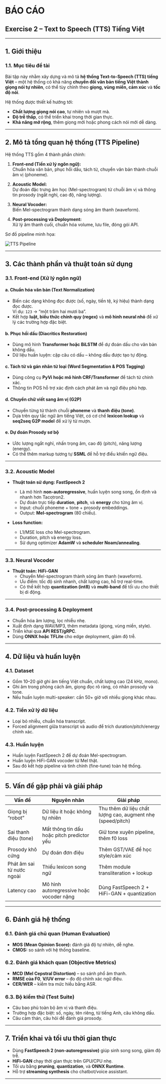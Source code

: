 # BÁO CÁO  
## Exercise 2 – Text to Speech (TTS) Tiếng Việt  

---

## 1. Giới thiệu

### 1.1. Mục tiêu đề tài
Bài tập này nhằm xây dựng và mô tả **hệ thống Text-to-Speech (TTS) tiếng Việt** – một hệ thống có khả năng **chuyển đổi văn bản tiếng Việt thành giọng nói tự nhiên**, có thể tùy chỉnh theo **giọng, vùng miền, cảm xúc** và **tốc độ nói**.

Hệ thống được thiết kế hướng tới:
- **Chất lượng giọng nói cao**, tự nhiên và mượt mà.
- **Độ trễ thấp**, có thể triển khai trong thời gian thực.
- **Khả năng mở rộng**, thêm giọng mới hoặc phong cách nói mới dễ dàng.

---

## 2. Mô tả tổng quan hệ thống (TTS Pipeline)

Hệ thống TTS gồm 4 thành phần chính:

1. **Front-end (Tiền xử lý ngôn ngữ):**  
   Chuẩn hóa văn bản, phục hồi dấu, tách từ, chuyển văn bản thành chuỗi âm vị (phoneme).

2. **Acoustic Model:**  
   Dự đoán đặc trưng âm học (Mel-spectrogram) từ chuỗi âm vị và thông tin prosody (ngắt nghỉ, cao độ, năng lượng).

3. **Neural Vocoder:**  
   Biến Mel-spectrogram thành dạng sóng âm thanh (waveform).

4. **Post-processing và Deployment:**  
   Xử lý âm thanh cuối, chuẩn hóa volume, lưu file, đóng gói API.

Sơ đồ pipeline minh họa:

![TTS Pipeline](pipeline.png)

---

## 3. Các thành phần và thuật toán sử dụng

### 3.1. Front-end (Xử lý ngôn ngữ)

#### a. Chuẩn hóa văn bản (Text Normalization)
- Biến các dạng không đọc được (số, ngày, tiền tệ, ký hiệu) thành dạng đọc được.  
  Ví dụ: `123` → “một trăm hai mươi ba”.
- Kết hợp **luật, biểu thức chính quy (regex)** và **mô hình neural nhỏ** để xử lý các trường hợp đặc biệt.

#### b. Phục hồi dấu (Diacritics Restoration)
- Dùng mô hình **Transformer hoặc BiLSTM** để dự đoán dấu cho văn bản không dấu.
- Dữ liệu huấn luyện: cặp câu có dấu – không dấu được tạo tự động.

#### c. Tách từ và gán nhãn từ loại (Word Segmentation & POS Tagging)
- Dùng công cụ **PyVi hoặc mô hình CRF/Transformer** để tách từ chính xác.
- Thông tin POS hỗ trợ xác định cách phát âm và ngữ điệu phù hợp.

#### d. Chuyển chữ viết sang âm vị (G2P)
- Chuyển từng từ thành chuỗi **phoneme** và **thanh điệu (tone)**.
- Dựa trên quy tắc ngữ âm tiếng Việt, có cơ chế **lexicon lookup** và **seq2seq G2P model** để xử lý từ mượn.

#### e. Dự đoán Prosody sơ bộ
- Ước lượng ngắt nghỉ, nhấn trọng âm, cao độ (pitch), năng lượng (energy).
- Có thể thêm markup tương tự **SSML** để hỗ trợ điều khiển ngữ điệu.

---

### 3.2. Acoustic Model

- **Thuật toán sử dụng:** **FastSpeech 2**
  - Là mô hình **non-autoregressive**, huấn luyện song song, ổn định và nhanh hơn Tacotron2.
  - Dự đoán trực tiếp **duration**, **pitch**, và **energy** cho từng âm vị.
  - Input: chuỗi phoneme + tone + prosody embeddings.  
  - Output: **Mel-spectrogram** (80 chiều).

- **Loss function:**  
  - L1/MSE loss cho Mel-spectrogram.  
  - Duration, pitch và energy loss.  
  - Sử dụng optimizer **AdamW** và **scheduler Noam/annealing**.

---

### 3.3. Neural Vocoder

- **Thuật toán:** **HiFi-GAN**
  - Chuyển Mel-spectrogram thành sóng âm thanh (waveform).
  - Ưu điểm: tốc độ sinh nhanh, chất lượng cao, hỗ trợ real-time.
  - Có thể kết hợp **quantization (int8)** và **multi-band** để tối ưu cho thiết bị di động.

---

### 3.4. Post-processing & Deployment

- Chuẩn hóa âm lượng, lọc nhiễu nhẹ.  
- Xuất định dạng WAV/MP3, thêm metadata (giọng, vùng miền, style).  
- Triển khai qua **API REST/gRPC**.  
- Dùng **ONNX hoặc TFLite** cho edge deployment, giảm độ trễ.

---

## 4. Dữ liệu và huấn luyện

### 4.1. Dataset
- Gồm 10–20 giờ ghi âm tiếng Việt chuẩn, chất lượng cao (24 kHz, mono).  
- Ghi âm trong phòng cách âm, giọng đọc rõ ràng, có nhãn prosody và tone.  
- Nếu huấn luyện multi-speaker: cần 50+ giờ với nhiều giọng khác nhau.

### 4.2. Tiền xử lý dữ liệu
- Loại bỏ nhiễu, chuẩn hóa transcript.  
- Forced alignment giữa transcript và audio để trích duration/pitch/energy chính xác.

### 4.3. Huấn luyện
- Huấn luyện FastSpeech 2 để dự đoán Mel-spectrogram.  
- Huấn luyện HiFi-GAN vocoder từ Mel thật.  
- Sau đó kết hợp pipeline và tinh chỉnh (fine-tune) toàn hệ thống.

---

## 5. Vấn đề gặp phải và giải pháp

| Vấn đề | Nguyên nhân | Giải pháp |
|--------|--------------|-----------|
| Giọng bị “robot” | Dữ liệu ít hoặc không tự nhiên | Thu thêm dữ liệu chất lượng cao, augment nhẹ (speed/pitch) |
| Sai thanh điệu (tone) | Mất thông tin dấu hoặc pitch predictor yếu | Giữ tone xuyên pipeline, thêm f0 loss |
| Prosody khô cứng | Dự đoán đơn điệu | Thêm GST/VAE để học style/cảm xúc |
| Phát âm sai từ nước ngoài | Thiếu lexicon song ngữ | Thêm module transliteration + lookup |
| Latency cao | Mô hình autoregressive hoặc vocoder nặng | Dùng FastSpeech 2 + HiFi-GAN + quantization |

---

## 6. Đánh giá hệ thống

### 6.1. Đánh giá chủ quan (Human Evaluation)
- **MOS (Mean Opinion Score):** đánh giá độ tự nhiên, dễ nghe.  
- **CMOS:** so sánh với hệ thống baseline.

### 6.2. Đánh giá khách quan (Objective Metrics)
- **MCD (Mel Cepstral Distortion)** – so sánh phổ âm thanh.  
- **RMSE của F0**, **V/UV error** – đo độ chính xác ngữ điệu.  
- **CER/WER** – kiểm tra mức hiểu bằng ASR.

### 6.3. Bộ kiểm thử (Test Suite)
- Câu bao phủ toàn bộ âm vị và thanh điệu.  
- Trường hợp đặc biệt: số, ngày, tên riêng, từ tiếng Anh, câu không dấu.  
- Câu cảm thán, câu hỏi để đánh giá prosody.

---

## 7. Triển khai và tối ưu thời gian thực

- Dùng **FastSpeech 2 (non-autoregressive)** giúp sinh song song, giảm độ trễ.  
- **HiFi-GAN** chạy thời gian thực trên GPU/CPU nhẹ.  
- Tối ưu bằng **pruning**, **quantization**, và **ONNX Runtime**.  
- Hỗ trợ **streaming synthesis** cho chatbot/voice assistant.

---

